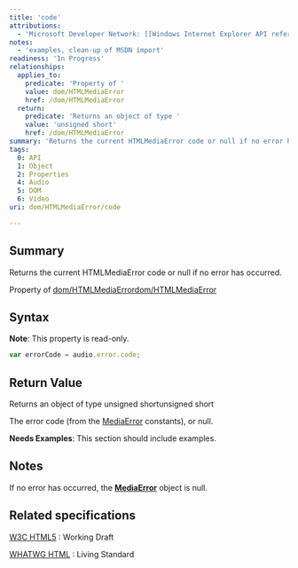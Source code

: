 ```yaml
---
title: 'code'
attributions:
  - 'Microsoft Developer Network: [[Windows Internet Explorer API reference](http://msdn.microsoft.com/en-us/library/ie/hh828809%28v=vs.85%29.aspx) Article]'
notes:
  - 'examples, clean-up of MSDN import'
readiness: 'In Progress'
relationships:
  applies_to:
    predicate: 'Property of '
    value: dom/HTMLMediaError
    href: /dom/HTMLMediaError
  return:
    predicate: 'Returns an object of type '
    value: 'unsigned short'
    href: /dom/HTMLMediaError
summary: 'Returns the current HTMLMediaError code or null if no error has occurred.'
tags:
  0: API
  1: Object
  2: Properties
  4: Audio
  5: DOM
  6: Video
uri: dom/HTMLMediaError/code

---
```

## Summary

Returns the current HTMLMediaError code or null if no error has occurred.

Property of [dom/HTMLMediaError](/dom/HTMLMediaError)[dom/HTMLMediaError](/dom/HTMLMediaError)

## Syntax

**Note**: This property is read-only.

``` js
var errorCode = audio.error.code;
```

## Return Value

Returns an object of type unsigned shortunsigned short

The error code (from the [MediaError](/dom/HTMLMediaError) constants), or null.

**Needs Examples**: This section should include examples.

## Notes

If no error has occurred, the [**MediaError**](/dom/HTMLMediaError) object is null.

## Related specifications

[W3C HTML5](http://www.w3.org/TR/html5/)
:   Working Draft

[WHATWG HTML](http://www.whatwg.org/specs/web-apps/current-work/multipage)
:   Living Standard
